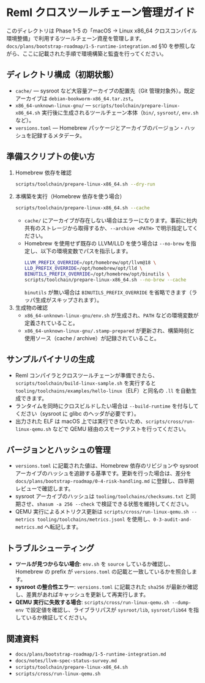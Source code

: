 # Reml クロスツールチェーン管理ガイド

このディレクトリは Phase 1-5 の「macOS → Linux x86_64 クロスコンパイル環境整備」で利用するツールチェーン資産を管理します。`docs/plans/bootstrap-roadmap/1-5-runtime-integration.md` §10 を参照しながら、ここに記載された手順で環境構築と監査を行ってください。

## ディレクトリ構成（初期状態）
- `cache/` — sysroot など大容量アーカイブの配置先（Git 管理対象外）。既定アーカイブは `debian-bookworm-x86_64.tar.zst`。
- `x86_64-unknown-linux-gnu/` — `scripts/toolchain/prepare-linux-x86_64.sh` 実行後に生成されるツールチェーン本体（`bin/`, `sysroot/`, `env.sh` など）。
- `versions.toml` — Homebrew パッケージとアーカイブのバージョン・ハッシュを記録するメタデータ。

## 準備スクリプトの使い方
1. Homebrew 依存を確認  
   ```bash
   scripts/toolchain/prepare-linux-x86_64.sh --dry-run
   ```
2. 本構築を実行（Homebrew 依存を使う場合）  
   ```bash
   scripts/toolchain/prepare-linux-x86_64.sh --cache
   ```
   - `cache/` にアーカイブが存在しない場合はエラーになります。事前に社内共有のストレージから取得するか、`--archive <PATH>` で明示指定してください。
   - Homebrew を使用せず既存の LLVM/LLD を使う場合は `--no-brew` を指定し、以下の環境変数でパスを指示します。
     ```bash
     LLVM_PREFIX_OVERRIDE=/opt/homebrew/opt/llvm@18 \
     LLD_PREFIX_OVERRIDE=/opt/homebrew/opt/lld \
     BINUTILS_PREFIX_OVERRIDE=/opt/homebrew/opt/binutils \
     scripts/toolchain/prepare-linux-x86_64.sh --no-brew --cache
     ```
     `binutils` が無い場合は `BINUTILS_PREFIX_OVERRIDE` を省略できます（ラッパ生成がスキップされます）。
3. 生成物の確認  
   - `x86_64-unknown-linux-gnu/env.sh` が生成され、`PATH` などの環境変数が定義されていること。
   - `x86_64-unknown-linux-gnu/.stamp-prepared` が更新され、構築時刻と使用ソース（cache / archive）が記録されていること。

## サンプルバイナリの生成
- Reml コンパイラとクロスツールチェーンが準備できたら、`scripts/toolchain/build-linux-sample.sh` を実行すると `tooling/toolchains/examples/hello-linux`（ELF）と同名の `.ll` を自動生成できます。
- ランタイムを同時にクロスビルドしたい場合は `--build-runtime` を付与してください（sysroot に glibc のヘッダが必要です）。
- 出力された ELF は macOS 上では実行できないため、`scripts/cross/run-linux-qemu.sh` などで QEMU 経由のスモークテストを行ってください。

## バージョンとハッシュの管理
- `versions.toml` に記載された値は、Homebrew 依存のリビジョンや sysroot アーカイブのハッシュを追跡する基準です。更新を行った場合は、差分を `docs/plans/bootstrap-roadmap/0-4-risk-handling.md` に登録し、四半期レビューで確認します。
- sysroot アーカイブのハッシュは `tooling/toolchains/checksums.txt` と同期させ、`shasum -a 256 --check` で検証できる状態を維持してください。
- QEMU 実行によるメトリクス更新は `scripts/cross/run-linux-qemu.sh --metrics tooling/toolchains/metrics.jsonl` を使用し、`0-3-audit-and-metrics.md` へ転記します。

## トラブルシューティング
- **ツールが見つからない場合**: `env.sh` を `source` しているか確認し、Homebrew の prefix が `versions.toml` の記載と一致しているかを照合します。
- **sysroot の整合性エラー**: `versions.toml` に記載された `sha256` が最新か確認し、差異があればキャッシュを更新して再実行します。
- **QEMU 実行に失敗する場合**: `scripts/cross/run-linux-qemu.sh --dump-env` で設定値を確認し、ライブラリパスが `sysroot/lib`, `sysroot/lib64` を指しているか検証してください。

## 関連資料
- `docs/plans/bootstrap-roadmap/1-5-runtime-integration.md`
- `docs/notes/llvm-spec-status-survey.md`
- `scripts/toolchain/prepare-linux-x86_64.sh`
- `scripts/cross/run-linux-qemu.sh`
